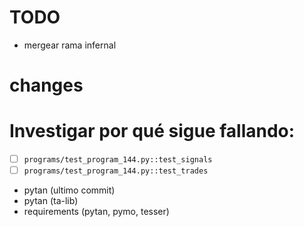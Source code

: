 # TODO

- mergear rama infernal

# changes

# Investigar por qué sigue fallando:

- [ ] `programs/test_program_144.py::test_signals`
- [ ] `programs/test_program_144.py::test_trades`
- pytan (ultimo commit)
- pytan (ta-lib)
- requirements (pytan, pymo, tesser)
